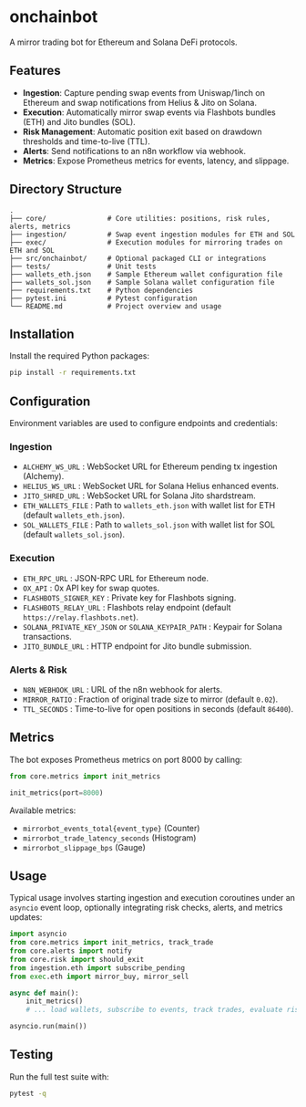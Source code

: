 # onchainbot

A mirror trading bot for Ethereum and Solana DeFi protocols.

## Features

- **Ingestion**: Capture pending swap events from Uniswap/1inch on Ethereum and swap notifications from Helius & Jito on Solana.
- **Execution**: Automatically mirror swap events via Flashbots bundles (ETH) and Jito bundles (SOL).
- **Risk Management**: Automatic position exit based on drawdown thresholds and time-to-live (TTL).
- **Alerts**: Send notifications to an n8n workflow via webhook.
- **Metrics**: Expose Prometheus metrics for events, latency, and slippage.

## Directory Structure

```
.    
├── core/               # Core utilities: positions, risk rules, alerts, metrics
├── ingestion/          # Swap event ingestion modules for ETH and SOL
├── exec/               # Execution modules for mirroring trades on ETH and SOL
├── src/onchainbot/     # Optional packaged CLI or integrations
├── tests/              # Unit tests
├── wallets_eth.json    # Sample Ethereum wallet configuration file
├── wallets_sol.json    # Sample Solana wallet configuration file
├── requirements.txt    # Python dependencies
├── pytest.ini          # Pytest configuration
└── README.md           # Project overview and usage
```

## Installation

Install the required Python packages:

```bash
pip install -r requirements.txt
```

## Configuration

Environment variables are used to configure endpoints and credentials:

### Ingestion
- `ALCHEMY_WS_URL`  : WebSocket URL for Ethereum pending tx ingestion (Alchemy).
- `HELIUS_WS_URL`   : WebSocket URL for Solana Helius enhanced events.
- `JITO_SHRED_URL`  : WebSocket URL for Solana Jito shardstream.
- `ETH_WALLETS_FILE`      : Path to `wallets_eth.json` with wallet list for ETH (default `wallets_eth.json`).
- `SOL_WALLETS_FILE`      : Path to `wallets_sol.json` with wallet list for SOL (default `wallets_sol.json`).

### Execution
- `ETH_RPC_URL`          : JSON-RPC URL for Ethereum node.
- `OX_API`               : 0x API key for swap quotes.
- `FLASHBOTS_SIGNER_KEY` : Private key for Flashbots signing.
- `FLASHBOTS_RELAY_URL`  : Flashbots relay endpoint (default `https://relay.flashbots.net`).
- `SOLANA_PRIVATE_KEY_JSON` or `SOLANA_KEYPAIR_PATH` : Keypair for Solana transactions.
- `JITO_BUNDLE_URL`      : HTTP endpoint for Jito bundle submission.

### Alerts & Risk
- `N8N_WEBHOOK_URL` : URL of the n8n webhook for alerts.
- `MIRROR_RATIO`    : Fraction of original trade size to mirror (default `0.02`).
- `TTL_SECONDS`     : Time-to-live for open positions in seconds (default `86400`).

## Metrics

The bot exposes Prometheus metrics on port 8000 by calling:

```python
from core.metrics import init_metrics

init_metrics(port=8000)
```

Available metrics:

- `mirrorbot_events_total{event_type}` (Counter)
- `mirrorbot_trade_latency_seconds`     (Histogram)
- `mirrorbot_slippage_bps`              (Gauge)

## Usage

Typical usage involves starting ingestion and execution coroutines under an `asyncio` event loop,
optionally integrating risk checks, alerts, and metrics updates:

```python
import asyncio
from core.metrics import init_metrics, track_trade
from core.alerts import notify
from core.risk import should_exit
from ingestion.eth import subscribe_pending
from exec.eth import mirror_buy, mirror_sell

async def main():
    init_metrics()
    # ... load wallets, subscribe to events, track trades, evaluate risk, send alerts ...

asyncio.run(main())
```

## Testing

Run the full test suite with:

```bash
pytest -q
```
